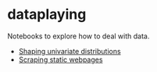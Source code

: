 # dataplaying

Notebooks to explore how to deal with data.

- [Shaping univariate distributions](2020/shaping_univariate_distributions.ipynb)
- [Scraping static webpages](scrap_static_sites.ipynb)
